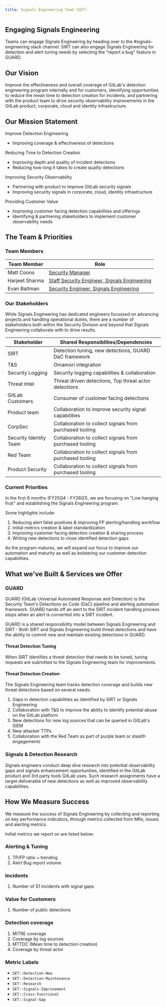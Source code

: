 ```yaml
---
title: Signals Engineering Team (SET)
---
```


## Engaging Signals Engineering

Teams can engage Signals Engineering by heading over to the #signals-engineering slack channel. SIRT can also engage Signals Engineering for detection and alert tuning needs by selecting the "report a bug" feature in GUARD.

## Our Vision

Improve the effectiveness and overall coverage of GitLab's detection engineering program internally and for customers, identifying opportunities to reduce the mean time to detection creation for incidents, and partnering with the product team to drive security observability improvements in the GitLab product, corporate, cloud and identity infrastructure.

## Our Mission Statement

Improve Detection Engineering

- Improving coverage & effectiveness of detections

Reducing Time to Detection Creation

- Improving depth and quality of incident detections
- Reducing how long it takes to create quality detections

Improving Security Observability

- Partnering with product to improve GitLab security signals
- Improving security signals in corporate, cloud, identity infrastructure

Providing Customer Value

- Improving customer facing detection capabilities and offerings
- Identifying & partnering stakeholders to implement customer observability needs

## The Team & Priorities

### Team Members

| Team Member | Role |
|---|---|
| Matt Coons | [Security Manager](/job-families/security/security-leadership/) |
| Harjeet Sharma | [Staff Security Engineer, Signals Engineering](/job-families/security/security-engineer/#signals-engineering) |
| Evan Baltman | [Security Engineer, Signals Engineering](/job-families/security/security-engineer/#signals-engineering) |

### Our Stakeholders

While Signals Engineering has dedicated engineers focussed on advancing projects and handling operational duties, there are a number of stakeholders both within the Security Division and beyond that Signals Engineering collaborate with to drive results.

| Stakeholder | Shared Responsiblities/Dependencies |
|---|---|
| SIRT | Detection tuning, new detections, GUARD DaC framework |
| T&S | Omamori integration |
| Security Logging | Security logging capabilities & collaboration |
| Threat Intel | Threat driven detections, Top threat actor detections |
| GitLab Customers | Consumer of customer facing detections |
| Product team | Collaboration to improve security signal capabilities |
| CorpSec | Collaboration to collect signals from purchased tooling |
| Security Identity Team | Collaboration to collect signals from purchased tooling |
| Red Team | Collaboration to collect signals from purchased tooling |
| Product Security | Collaboration to collect signals from purchased tooling |

### Current Priorities

In the first 6 months (FY25Q4 - FY26Q1), we are focusing on "Low hanging fruit" and establishing the Signals Engineering program.

Some highlights include:

1. Reducing alert false positives & improving FP alerting/handling workflow
2. Initial metrics creation & label standardization
3. Improving customer facing detection creation & sharing process
4. Writing new detections to close identified detection gaps

As the program matures, we will expand our focus to improve our automation and maturity as well as bolstering our customer detection capabilities.

## What we've Built & Services we Offer

### GUARD

GUARD (GitLab Universal Automated Response and Detection) is the Security Team's Detections as Code (DaC) pipeline and alerting automation framework. GUARD hands off an alert to the SIRT incident handling process stops when an alert is converted into a SIRT incident.

GUARD is a shared responsibility model between Signals Engineering and SIRT - Both SIRT and Signals Engineering build threat detections and have the ability to commit new and maintain existing detections in GUARD.

#### Threat Detection Tuning

When SIRT identifies a threat detection that needs to be tuned, tuning requests are submitted to the Signals Engineering team for improvements.

#### Threat Detection Creation

The Signals Engineering team tracks detection coverage and builds new threat detections based on several needs:

1. Gaps in detection capabilities as identified by SIRT or Signals Engineering
2. Collaboration with T&S to improve the ability to identify potential abuse on the GitLab platform
3. New detections for new log sources that can be queried in GitLab's SIEM
4. New attacker TTPs
5. Collaboration with the Red Team as part of purple team or stealth engagements

### Signals & Detection Research

Signals engineers conduct deep dive research into potential observability gaps and signals enhancement opportunities, identified in the GitLab product and 3rd party tools GitLab uses. Such research assignments have a target deliverable of new detections as well as improved observability capabilities.

## How We Measure Success

We measure the success of Signals Engineering by collecting and reporting on key performance indicators, through metrics collected from MRs, issues and alerting metrics.

Initial metrics we report on are listed below:

### Alerting & Tuning

1. TP/FP ratio + trending
2. Alert Bug report volume

### Incidents

1. Number of S1 incidents with signal gaps

### Value for Customers

1. Number of public detections

### Detection coverage

1. MITRE coverage
2. Coverage by log sources
3. MTTDC (Mean time to detection creation)
4. Coverage by threat actor

### Metric Labels

- `SET::Detection-New`
- `SET::Detection-Maintenance`
- `SET::Research`
- `SET::Signals-Improvement`
- `SET::Cross-Functional`
- `SET::Signal-Gap`

